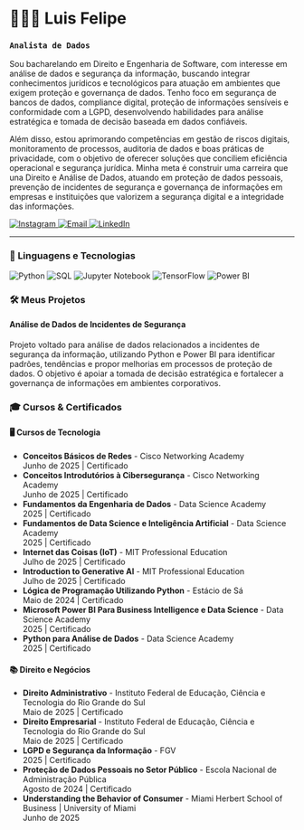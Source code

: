 # 👨🏻‍💻 Luis Felipe


### **`Analista de Dados`** 

Sou bacharelando em Direito e Engenharia de Software, com interesse em análise de dados e segurança da informação, buscando integrar conhecimentos jurídicos e tecnológicos para atuação em ambientes que exigem proteção e governança de dados. Tenho foco em segurança de bancos de dados, compliance digital, proteção de informações sensíveis e conformidade com a LGPD, desenvolvendo habilidades para análise estratégica e tomada de decisão baseada em dados confiáveis.

Além disso, estou aprimorando competências em gestão de riscos digitais, monitoramento de processos, auditoria de dados e boas práticas de privacidade, com o objetivo de oferecer soluções que conciliem eficiência operacional e segurança jurídica. Minha meta é construir uma carreira que una Direito e Análise de Dados, atuando em proteção de dados pessoais, prevenção de incidentes de segurança e governança de informações em empresas e instituições que valorizem a segurança digital e a integridade das informações.

<p align="left">
    <a href="https://www.instagram.com/ggomes.03">
        <img 
            alt="Instagram" 
            title="Me siga no Instagram" 
            src="https://img.shields.io/badge/-Instagram-000?style=for-the-badge&logo=instagram&logoColor=white"
        />
    </a>
    <a href="mailto:luisfelipe.sec@gmail.com">
        <img 
            alt="Email" 
            title="Me envie um email" 
            src="https://img.shields.io/badge/-Email-000?style=for-the-badge&logo=gmail&logoColor=white"
        />
    </a>
    <a href="https://www.linkedin.com/in/luis-felipe-dias-analyst">
        <img 
            alt="LinkedIn" 
            title="Me acompanhe no LinkedIn" 
            src="https://img.shields.io/badge/-LinkedIn-000?style=for-the-badge&logo=linkedin&logoColor=white"
        />
    </a>
</p>

---

### 🤖 Linguagens e Tecnologias

<img 
     alt="Python"
        title="Python"
        src="https://img.shields.io/badge/-Python-000080?style=for-the-badge&logo=python&logoColor=white"
    />
    <img 
        alt="SQL"
        title="SQL"
        src="https://img.shields.io/badge/-SQL-4479A1?style=for-the-badge&logo=mysql&logoColor=white"
    />
    <img 
        alt="Jupyter Notebook"
        title="Jupyter Notebook"
        src="https://img.shields.io/badge/-Jupyter-ff8c00?style=for-the-badge&logo=jupyter&logoColor=white"
    />
    <img 
        alt="TensorFlow"
        title="TensorFlow"
        src="https://img.shields.io/badge/-TensorFlow-FF6F00?style=for-the-badge&logo=tensorflow&logoColor=white"
    />
    <img 
    alt="Power BI"
    title="Power BI"
    src="https://img.shields.io/badge/-Power%20BI-F2C811?style=for-the-badge&logo=powerbi&logoColor=black"
/>









### 🛠️ Meus Projetos

#### **Análise de Dados de Incidentes de Segurança**
Projeto voltado para análise de dados relacionados a incidentes de segurança da informação, utilizando Python e Power BI para identificar padrões, tendências e propor melhorias em processos de proteção de dados. O objetivo é apoiar a tomada de decisão estratégica e fortalecer a governança de informações em ambientes corporativos.

###  🎓 Cursos & Certificados

#### 🖥️ Cursos de Tecnologia

- **Conceitos Básicos de Redes** - Cisco Networking Academy  
  Junho de 2025 | Certificado
- **Conceitos Introdutórios à Cibersegurança** - Cisco Networking Academy  
  Junho de 2025 | Certificado
- **Fundamentos da Engenharia de Dados** - Data Science Academy  
  2025 | Certificado
- **Fundamentos de Data Science e Inteligência Artificial** - Data Science Academy  
  2025 | Certificado
- **Internet das Coisas (IoT)** - MIT Professional Education  
  Julho de 2025 | Certificado
- **Introduction to Generative AI** - MIT Professional Education  
  Julho de 2025 | Certificado
- **Lógica de Programação Utilizando Python** - Estácio de Sá  
  Maio de 2024 | Certificado
- **Microsoft Power BI Para Business Intelligence e Data Science** - Data Science Academy  
  2025 | Certificado
- **Python para Análise de Dados** - Data Science Academy  
  2025 | Certificado

#### 📚 Direito e Negócios

- **Direito Administrativo** - Instituto Federal de Educação, Ciência e Tecnologia do Rio Grande do Sul  
  Maio de 2025 | Certificado
- **Direito Empresarial** - Instituto Federal de Educação, Ciência e Tecnologia do Rio Grande do Sul  
  Maio de 2025 | Certificado
- **LGPD e Segurança da Informação** - FGV  
  2025 | Certificado
- **Proteção de Dados Pessoais no Setor Público** - Escola Nacional de Administração Pública  
  Agosto de 2024 | Certificado
- **Understanding the Behavior of Consumer** - Miami Herbert School of Business | University of Miami  
  Junho de 2025










</p>
